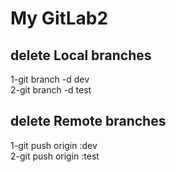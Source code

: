 # My GitLab2 
## delete Local branches
1-git branch -d dev<br>
2-git branch -d test
## delete Remote branches
1-git push origin :dev<br>
2-git push origin :test
